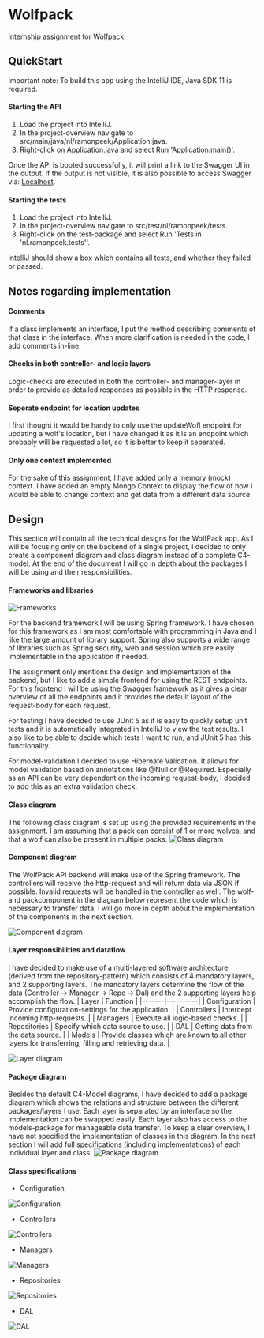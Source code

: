 # Wolfpack
Internship assignment for Wolfpack.

## QuickStart
Important note: To build this app using the IntelliJ IDE, Java SDK 11 is required.

#### Starting the API
1. Load the project into IntelliJ.
2. In the project-overview navigate to src/main/java/nl/ramonpeek/Application.java.
3. Right-click on Application.java and select Run 'Application.main()'.

Once the API is booted successfully, it will print a link to the Swagger UI in the output. If the output is not visible, it is also possible to access Swagger via: [Localhost](http://localhost:8080/swagger-ui.html#/).

#### Starting the tests
1. Load the project into IntelliJ.
2. In the project-overview navigate to src/test/nl/ramonpeek/tests.
3. Right-click on the test-package and select Run 'Tests in 'nl.ramonpeek.tests''.

IntelliJ should show a box which contains all tests, and whether they failed or passed.

## Notes regarding implementation

#### Comments
If a class implements an interface, I put the method describing comments of that class in the interface. When more clarification is needed in the code, I add comments in-line.

#### Checks in both controller- and logic layers
Logic-checks are executed in both the controller- and manager-layer in order to provide as detailed responses as possible in the HTTP response.

#### Seperate endpoint for location updates
I first thought it would be handy to only use the updateWofl endpoint for updating a wolf's location, but I have changed it as it is an endpoint which probably will be requested a lot, so it is better to keep it seperated.

#### Only one context implemented
For the sake of this assignment, I have added only a memory (mock) context. I have added an empty Mongo Context to display the flow of how I would be able to change context and get data from a different data source.

## Design
This section will contain all the technical designs for the WolfPack app. As I will be focusing only on the backend of a single project, I decided to only create a component diagram and class diagram instead of a complete C4-model. At the end of the document I will go in depth about the packages I will be using and their responsibilities.

#### Frameworks and libraries
![Frameworks](https://i.imgur.com/hYM52YQ.png)

For the backend framework I will be using Spring framework. I have chosen for this framework as I am most comfortable with programming in Java and I like the large amount of library support. Spring also supports a wide range of libraries such as Spring security, web and session which are easily implementable in the application if needed.

The assignment only mentions the design and implementation of the backend, but I like to add a simple frontend for using the REST endpoints. For this frontend I will be using the Swagger framework as it gives a clear overview of all the endpoints and it provides the default layout of the request-body for each request.

For testing I have decided to use JUnit 5 as it is easy to quickly setup unit tests and it is automatically integrated in IntelliJ to view the test results. I also like to be able to decide which tests I want to run, and JUnit 5 has this functionality.

For model-validation I decided to use Hibernate Validation. It allows for model validation based on annotations like @Null or @Required. Especially as an API can be very dependent on the incoming request-body, I decided to add this as an extra validation check.

#### Class diagram
The following class diagram is set up using the provided requirements in the assignment. I am assuming that a pack can consist of 1 or more wolves, and that a wolf can also be present in multiple packs.
![Class diagram](https://i.imgur.com/clPHETD.png)

#### Component diagram
The WolfPack API backend will make use of the Spring framework. The controllers will receive the http-request and will return data via JSON if possible. Invalid requests will be handled in the controller as well. The wolf- and packcomponent in the diagram below represent the code which is necessary to transfer data. I will go more in depth about the implementation of the components in the next section.

![Component diagram](https://i.imgur.com/jVE46eT.png)

#### Layer responsibilities and dataflow
I have decided to make use of a multi-layered software architecture (derived from the repository-pattern) which consists of 4 mandatory layers, and 2 supporting layers. The mandatory layers determine the flow of the data (Controller -> Manager -> Repo -> Dal) and the 2 supporting layers help accomplish the flow.
| Layer | Function |
|-------|----------|
| Configuration | Provide configuration-settings for the application. |
| Controllers | Intercept incoming http-requests. |
| Managers | Execute all logic-based checks. |
| Repositories | Specify which data source to use. |
| DAL | Getting data from the data source. |
| Models | Provide classes which are known to all other layers for transferring, filling and retrieving data. |

![Layer diagram](https://i.imgur.com/gVdUeHV.png)

#### Package diagram
Besides the default C4-Model diagrams, I have decided to add a package diagram which shows the relations and structure between the different packages/layers I use. Each layer is separated by an interface so the implementation can be swapped easily. Each layer also has access to the models-package for manageable data transfer. To keep a clear overview, I have not specified the implementation of classes in this diagram. In the next section I will add full specifications (including implementations) of each individual layer and class.
![Package diagram](https://i.imgur.com/dQHVekb.png)

#### Class specifications
- Configuration

![Configuration](https://i.imgur.com/JfaE9eG.png)

- Controllers

![Controllers](https://i.imgur.com/sFIKHZT.png)

- Managers

![Managers](https://i.imgur.com/fblrDfK.png)

- Repositories

![Repositories](https://i.imgur.com/rPr6NEY.png)

- DAL

![DAL](https://i.imgur.com/ag8kl7M.png)

